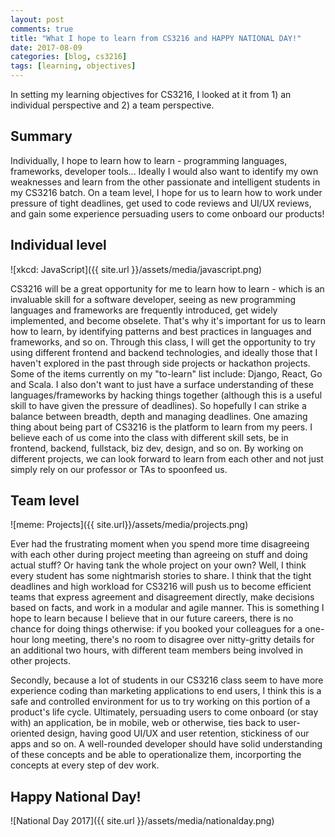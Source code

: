 ```yaml
---
layout: post
comments: true
title: "What I hope to learn from CS3216 and HAPPY NATIONAL DAY!"
date: 2017-08-09
categories: [blog, cs3216]
tags: [learning, objectives]
---
```

In setting my learning objectives for CS3216, I looked at it from 1) an individual perspective and 2) a team perspective. 

## Summary

Individually, I hope to learn how to learn - programming languages, frameworks, developer tools... Ideally I would also want to identify my own weaknesses and learn from the other passionate and intelligent students in my CS3216 batch. On a team level, I hope for us to learn how to work under pressure of tight deadlines, get used to code reviews and UI/UX reviews, and gain some experience persuading users to come onboard our products!

## Individual level

![xkcd: JavaScript]({{ site.url }}/assets/media/javascript.png)

CS3216 will be a great opportunity for me to learn how to learn - which is an invaluable skill for a software developer, seeing as new programming languages and frameworks are frequently introduced, get widely implemented, and become obselete. That's why it's important for us to learn how to learn, by identifying patterns and best practices in languages and frameworks, and so on. Through this class, I will get the opportunity to try using different frontend and backend technologies, and ideally those that I haven't explored in the past through side projects or hackathon projects. Some of the items currently on my "to-learn" list include: Django, React, Go and Scala. I also don't want to just have a surface understanding of these languages/frameworks by hacking things together (although this is a useful skill to have given the pressure of deadlines). So hopefully I can strike a balance between breadth, depth and managing deadlines. One amazing thing about being part of CS3216 is the platform to learn from my peers. I believe each of us come into the class with different skill sets, be in frontend, backend, fullstack, biz dev, design, and so on. By working on different projects, we can look forward to learn from each other and not just simply rely on our professor or TAs to spoonfeed us.

## Team level

![meme: Projects]({{ site.url}}/assets/media/projects.png)

Ever had the frustrating moment when you spend more time disagreeing with each other during project meeting than agreeing on stuff and doing actual stuff? Or having tank the whole project on your own? Well, I think every student has some nightmarish stories to share. I think that the tight deadlines and high workload for CS3216 will push us to become efficient teams that express agreement and disagreement directly, make decisions based on facts, and work in a modular and agile manner. This is something I hope to learn because I believe that in our future careers, there is no chance for doing things otherwise: if you booked your colleagues for a one-hour long meeting, there's no room to disagree over nitty-gritty details for an additional two hours, with different team members being involved in other projects. 

Secondly, because a lot of students in our CS3216 class seem to have more experience coding than marketing applications to end users, I think this is a safe and controlled environment for us to try working on this portion of a product's life cycle. Ultimately, persuading users to come onboard (or stay with) an application, be in mobile, web or otherwise, ties back to user-oriented design, having good UI/UX and user retention, stickiness of our apps and so on. A well-rounded developer should have solid understanding of these concepts and be able to operationalize them, incorporting the concepts at every step of dev work. 

## Happy National Day!

![National Day 2017]({{ site.url }}/assets/media/nationalday.png)